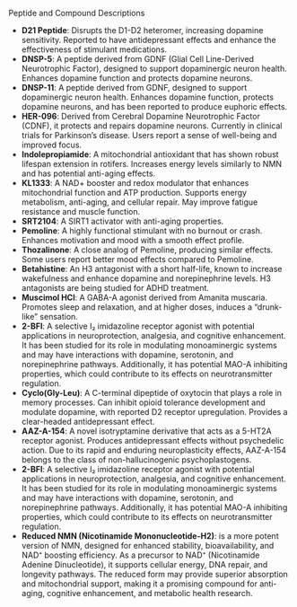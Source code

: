 Peptide and Compound Descriptions 

- **D21 Peptide**: Disrupts the D1-D2 heteromer, increasing dopamine sensitivity. Reported to have antidepressant effects and enhance the effectiveness of stimulant medications. 
- **DNSP-5**: A peptide derived from GDNF (Glial Cell Line-Derived Neurotrophic Factor), designed to support dopaminergic neuron health. Enhances dopamine function and protects dopamine neurons. 
- **DNSP-11**: A peptide derived from GDNF, designed to support dopaminergic neuron health. Enhances dopamine function, protects dopamine neurons, and has been reported to produce euphoric effects. 
- **HER-096**: Derived from Cerebral Dopamine Neurotrophic Factor (CDNF), it protects and repairs dopamine neurons. Currently in clinical trials for Parkinson’s disease. Users report a sense of well-being and improved focus. 
- **Indolepropiamide**: A mitochondrial antioxidant that has shown robust lifespan extension in rotifers. Increases energy levels similarly to NMN and has potential anti-aging effects. 
- **KL1333**: A NAD+ booster and redox modulator that enhances mitochondrial function and ATP production. Supports energy metabolism, anti-aging, and cellular repair. May improve fatigue resistance and muscle function. 
- **SRT2104**: A SIRT1 activator with anti-aging properties. 
- **Pemoline**: A highly functional stimulant with no burnout or crash. Enhances motivation and mood with a smooth effect profile. 
- **Thozalinone**: A close analog of Pemoline, producing similar effects. Some users report better mood effects compared to Pemoline. 
- **Betahistine**: An H3 antagonist with a short half-life, known to increase wakefulness and enhance dopamine and norepinephrine levels. H3 antagonists are being studied for ADHD treatment. 
- **Muscimol HCl**: A GABA-A agonist derived from Amanita muscaria. Promotes sleep and relaxation, and at higher doses, induces a “drunk-like” sensation. 
- **2-BFI**: A selective I₂ imidazoline receptor agonist with potential applications in neuroprotection, analgesia, and cognitive enhancement. It has been studied for its role in modulating monoaminergic systems and may have interactions with dopamine, serotonin, and norepinephrine pathways. Additionally, it has potential MAO-A inhibiting properties, which could contribute to its effects on neurotransmitter regulation.
- **Cyclo(Gly-Leu)**: A C-terminal dipeptide of oxytocin that plays a role in memory processes. Can inhibit opioid tolerance development and modulate dopamine, with reported D2 receptor upregulation. Provides a clear-headed antidepressant effect. 
- **AAZ-A-154**: A novel isotryptamine derivative that acts as a 5-HT2A receptor agonist. Produces antidepressant effects without psychedelic action. Due to its rapid and enduring neuroplasticity effects, AAZ-A-154 belongs to the class of non-hallucinogenic psychoplastogens.
- **2-BFI**: A selective I₂ imidazoline receptor agonist with potential applications in neuroprotection, analgesia, and cognitive enhancement. It has been studied for its role in modulating monoaminergic systems and may have interactions with dopamine, serotonin, and norepinephrine pathways. Additionally, it has potential MAO-A inhibiting properties, which could contribute to its effects on neurotransmitter regulation. 
- **Reduced NMN (Nicotinamide Mononucleotide-H2)**: is a more potent version of NMN, designed for enhanced stability, bioavailability, and NAD⁺ boosting efficiency. As a precursor to NAD⁺ (Nicotinamide Adenine Dinucleotide), it supports cellular energy, DNA repair, and longevity pathways. The reduced form may provide superior absorption and mitochondrial support, making it a promising compound for anti-aging, cognitive enhancement, and metabolic health research.